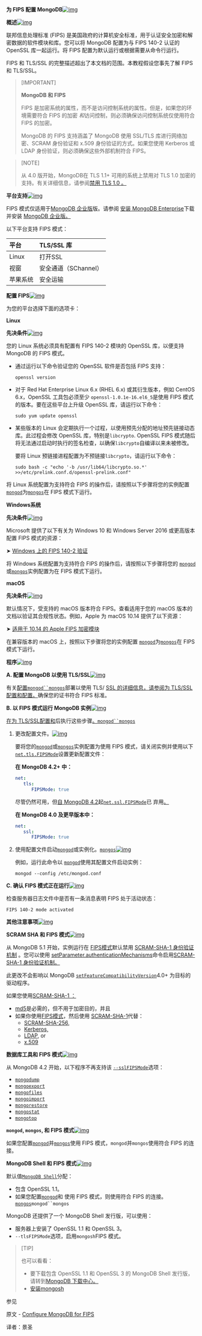 **为 FIPS 配置 MongoDB**[![img](https://www.mongodb.com/docs/manual/assets/link.svg)](https://www.mongodb.com/docs/manual/tutorial/configure-fips/#configure-mongodb-for-fips)

**概述**[![img](https://www.mongodb.com/docs/manual/assets/link.svg)](https://www.mongodb.com/docs/manual/tutorial/configure-fips/#overview)

联邦信息处理标准 (FIPS) 是美国政府的计算机安全标准，用于认证安全加密和解密数据的软件模块和库。您可以将 MongoDB 配置为与 FIPS 140-2 认证的 OpenSSL 库一起运行。将 FIPS 配置为默认运行或根据需要从命令行运行。

FIPS 和 TLS/SSL 的完整描述超出了本文档的范围。本教程假设您事先了解 FIPS 和 TLS/SSL。

>[IMPORTANT]
>
>**MongoDB 和 FIPS**
>
>FIPS 是加密系统的属性，而不是访问控制系统的属性。但是，如果您的环境需要符合 FIPS 的加密 *和*访问控制，则必须确保访问控制系统仅使用符合 FIPS 的加密。
>
>MongoDB 的 FIPS 支持涵盖了 MongoDB 使用 SSL/TLS 库进行网络加密、SCRAM 身份验证和 x.509 身份验证的方式。如果您使用 Kerberos 或 LDAP 身份验证，则必须确保这些外部机制符合 FIPS。

>[NOTE]
>
>从 4.0 版开始，MongoDB在 TLS 1.1+ 可用的系统上禁用对 TLS 1.0 加密的支持。有关详细信息，请参阅[禁用 TLS 1.0 。](https://www.mongodb.com/docs/manual/release-notes/4.0/#std-label-4.0-disable-tls)

**平台支持**[![img](https://www.mongodb.com/docs/manual/assets/link.svg)](https://www.mongodb.com/docs/manual/tutorial/configure-fips/#platform-support)

FIPS 模式仅适用于[MongoDB 企业版](http://www.mongodb.com/products/mongodb-enterprise-advanced?tck=docs_server)版。请参阅 [安装 MongoDB Enterprise](https://www.mongodb.com/docs/manual/administration/install-enterprise/)下载并安装 [MongoDB 企业版。](http://www.mongodb.com/products/mongodb-enterprise-advanced?tck=docs_server)

以下平台支持 FIPS 模式：

| 平台     | TLS/SSL 库           |
| :------- | :------------------- |
| Linux    | 打开SSL              |
| 视窗     | 安全通道（SChannel） |
| 苹果系统 | 安全运输             |

**配置 FIPS**[![img](https://www.mongodb.com/docs/manual/assets/link.svg)](https://www.mongodb.com/docs/manual/tutorial/configure-fips/#configuring-fips)

为您的平台选择下面的选项卡：

**Linux**

**先决条件**[![img](https://www.mongodb.com/docs/manual/assets/link.svg)](https://www.mongodb.com/docs/manual/tutorial/configure-fips/#prerequisites)

您的 Linux 系统必须具有配置有 FIPS 140-2 模块的 OpenSSL 库，以便支持 MongoDB 的 FIPS 模式。

- 通过运行以下命令验证您的 OpenSSL 软件是否包括 FIPS 支持：

  ```shell
  openssl version
  ```

- 对于 Red Hat Enterprise Linux 6.x (RHEL 6.x) 或其衍生版本，例如 CentOS 6.x，OpenSSL 工具包必须至少 `openssl-1.0.1e-16.el6_5`是使用 FIPS 模式的版本。要在这些平台上升级 OpenSSL 库，请运行以下命令：

  ```shell
  sudo yum update openssl
  ```

- 某些版本的 Linux 会定期执行一个过程，以使用预先分配的地址预先链接动态库。此过程会修改 OpenSSL 库，特别是`libcrypto`. OpenSSL FIPS 模式随后将无法通过启动时执行的签名检查，以确保`libcrypto`自编译以来未被修改。

  要将 Linux 预链接进程配置为不预链接`libcrypto`，请运行以下命令：

  ```shell
  sudo bash -c "echo '-b /usr/lib64/libcrypto.so.*' >>/etc/prelink.conf.d/openssl-prelink.conf"
  ```

将 Linux 系统配置为支持符合 FIPS 的操作后，请按照以下步骤将您的实例配置 [`mongod`](https://www.mongodb.com/docs/manual/reference/program/mongod/#mongodb-binary-bin.mongod)为[`mongos`](https://www.mongodb.com/docs/manual/reference/program/mongos/#mongodb-binary-bin.mongos)在 FIPS 模式下运行。

**Windows系统**

**先决条件**[![img](https://www.mongodb.com/docs/manual/assets/link.svg)](https://www.mongodb.com/docs/manual/tutorial/configure-fips/#prerequisites-1)

Microsoft 提供了以下有关为 Windows 10 和 Windows Server 2016 或更高版本配置 FIPS 模式的资源：

➤ [Windows 上的 FIPS 140-2 验证](https://docs.microsoft.com/en-us/windows/security/threat-protection/fips-140-validation)

将 Windows 系统配置为支持符合 FIPS 的操作后，请按照以下步骤将您的 [`mongod`](https://www.mongodb.com/docs/manual/reference/program/mongod/#mongodb-binary-bin.mongod)或[`mongos`](https://www.mongodb.com/docs/manual/reference/program/mongos/#mongodb-binary-bin.mongos)实例配置为在 FIPS 模式下运行。

**macOS**

**先决条件**[![img](https://www.mongodb.com/docs/manual/assets/link.svg)](https://www.mongodb.com/docs/manual/tutorial/configure-fips/#prerequisites-2)

默认情况下，受支持的 macOS 版本符合 FIPS。查看适用于您的 macOS 版本的文档以验证其合规性状态。例如，Apple 为 macOS 10.14 提供了以下资源：

➤ [适用于 10.14 的 Apple FIPS 加密模块](https://support.apple.com/en-us/HT209638)

在兼容版本的 macOS 上，按照以下步骤将您的实例配置 [`mongod`](https://www.mongodb.com/docs/manual/reference/program/mongod/#mongodb-binary-bin.mongod)为[`mongos`](https://www.mongodb.com/docs/manual/reference/program/mongos/#mongodb-binary-bin.mongos)在 FIPS 模式下运行。

**程序**[![img](https://www.mongodb.com/docs/manual/assets/link.svg)](https://www.mongodb.com/docs/manual/tutorial/configure-fips/#procedure)

**A. 配置 MongoDB 以使用 TLS/SSL**[![img](https://www.mongodb.com/docs/manual/assets/link.svg)](https://www.mongodb.com/docs/manual/tutorial/configure-fips/#a.-configure-mongodb-to-use-tls-ssl)

有关[配置`mongod``mongos`](https://www.mongodb.com/docs/manual/tutorial/configure-ssl/)部署以使用 TLS/ [SSL 的详细信息，请参阅为 TLS/SSL配置](https://www.mongodb.com/docs/manual/tutorial/configure-ssl/)[和配置。](https://www.mongodb.com/docs/manual/tutorial/configure-ssl/)确保您的证书符合 FIPS 标准。

**B. 以 FIPS 模式运行 MongoDB 实例**[![img](https://www.mongodb.com/docs/manual/assets/link.svg)](https://www.mongodb.com/docs/manual/tutorial/configure-fips/#b.-run-mongodb-instance-in-fips-mode)

[在为 TLS/SSL](https://www.mongodb.com/docs/manual/tutorial/configure-ssl/)[配置](https://www.mongodb.com/docs/manual/tutorial/configure-ssl/)[和](https://www.mongodb.com/docs/manual/tutorial/configure-ssl/)后执行这些步骤[。](https://www.mongodb.com/docs/manual/tutorial/configure-ssl/)[`mongod``mongos`](https://www.mongodb.com/docs/manual/tutorial/configure-ssl/)

1. 更改配置文件。[![img](https://www.mongodb.com/docs/manual/assets/link.svg)](https://www.mongodb.com/docs/manual/tutorial/configure-fips/#change-configuration-file)

   要将您的[`mongod`](https://www.mongodb.com/docs/manual/reference/program/mongod/#mongodb-binary-bin.mongod)或[`mongos`](https://www.mongodb.com/docs/manual/reference/program/mongos/#mongodb-binary-bin.mongos)实例配置为使用 FIPS 模式，请关闭实例并使用以下[`net.tls.FIPSMode`](https://www.mongodb.com/docs/manual/reference/configuration-options/#mongodb-setting-net.tls.FIPSMode)设置更新配置文件：

   **在 MongoDB 4.2+ 中：**

   ```yaml
   net:
      tls:
         FIPSMode: true
   ```

   尽管仍然可用，但[自 MongoDB 4.2](https://www.mongodb.com/docs/manual/release-notes/4.2/#std-label-4.2-tls)起[`net.ssl.FIPSMode`](https://www.mongodb.com/docs/manual/reference/configuration-options/#mongodb-setting-net.ssl.FIPSMode)已 弃用[。](https://www.mongodb.com/docs/manual/release-notes/4.2/#std-label-4.2-tls)

   **在 MongoDB 4.0 及更早版本中：**

   ```yaml
   net:
      ssl:
         FIPSMode: true
   ```

2. 使用配置文件启动[`mongod`](https://www.mongodb.com/docs/manual/reference/program/mongod/#mongodb-binary-bin.mongod)或实例化。[`mongos`](https://www.mongodb.com/docs/manual/reference/program/mongos/#mongodb-binary-bin.mongos)[![img](https://www.mongodb.com/docs/manual/assets/link.svg)](https://www.mongodb.com/docs/manual/tutorial/configure-fips/#start-or-instance-with-configuration-file)

   例如，运行此命令以 [`mongod`](https://www.mongodb.com/docs/manual/reference/program/mongod/#mongodb-binary-bin.mongod)使用其配置文件启动实例：

   ```shell
   mongod --config /etc/mongod.conf
   ```

**C. 确认 FIPS 模式正在运行**[![img](https://www.mongodb.com/docs/manual/assets/link.svg)](https://www.mongodb.com/docs/manual/tutorial/configure-fips/#c.-confirm-that-fips-mode-is-running)

检查服务器日志文件中是否有一条消息表明 FIPS 处于活动状态：

```shell
FIPS 140-2 mode activated
```

**其他注意事项**[![img](https://www.mongodb.com/docs/manual/assets/link.svg)](https://www.mongodb.com/docs/manual/tutorial/configure-fips/#additional-considerations)

**SCRAM SHA 和 FIPS 模式**[![img](https://www.mongodb.com/docs/manual/assets/link.svg)](https://www.mongodb.com/docs/manual/tutorial/configure-fips/#scram-sha-and-fips-mode)

从 MongoDB 5.1 开始，实例运行在 [FIPS模式](https://www.mongodb.com/docs/manual/tutorial/configure-fips/#std-label-fips-overview)默认禁用 [SCRAM-SHA-1 身份验证机制](https://www.mongodb.com/docs/manual/reference/parameters/#std-label-authentication-parameters) 。您可以使用 [setParameter.authenticationMechanisms](https://www.mongodb.com/docs/manual/reference/parameters/#std-label-set-parameter-authenticationMechanisms-code)命令启用[SCRAM-SHA-1 身份验证机制。](https://www.mongodb.com/docs/manual/reference/parameters/#std-label-authentication-parameters)

此更改不会影响以 MongoDB [`setFeatureCompatibilityVersion`](https://www.mongodb.com/docs/manual/reference/command/setFeatureCompatibilityVersion/#mongodb-dbcommand-dbcmd.setFeatureCompatibilityVersion)4.0+ 为目标的驱动程序。

如果您使用[SCRAM-SHA-1 ：](https://www.mongodb.com/docs/manual/reference/parameters/#std-label-authentication-parameters)

- [md5](https://www.mongodb.com/docs/manual/reference/glossary/#std-term-md5)是必需的，但不用于加密目的，并且
- 如果你使用[FIPS模式](https://www.mongodb.com/docs/manual/tutorial/configure-fips/#std-label-fips-overview)，然后使用 [SCRAM-SHA-1](https://www.mongodb.com/docs/manual/reference/parameters/#std-label-authentication-parameters)代替：
  - [SCRAM-SHA-256,](https://www.mongodb.com/docs/manual/core/security-scram/#std-label-authentication-scram)
  - [Kerberos,](https://www.mongodb.com/docs/manual/core/kerberos/#std-label-security-kerberos)
  - [LDAP](https://www.mongodb.com/docs/manual/core/security-ldap/#std-label-security-ldap), or
  - [x.509](https://www.mongodb.com/docs/manual/core/security-x.509/#std-label-security-auth-x509)

**数据库工具和 FIPS 模式**[![img](https://www.mongodb.com/docs/manual/assets/link.svg)](https://www.mongodb.com/docs/manual/tutorial/configure-fips/#database-tools-and-fips-mode)

从 MongoDB 4.2 开始，以下程序不再支持该 [`--sslFIPSMode`](https://www.mongodb.com/docs/manual/reference/program/mongod/#std-option-mongod.--sslFIPSMode)选项：

- [`mongodump`](https://www.mongodb.com/docs/database-tools/mongodump/#mongodb-binary-bin.mongodump)
- [`mongoexport`](https://www.mongodb.com/docs/database-tools/mongoexport/#mongodb-binary-bin.mongoexport)
- [`mongofiles`](https://www.mongodb.com/docs/database-tools/mongofiles/#mongodb-binary-bin.mongofiles)
- [`mongoimport`](https://www.mongodb.com/docs/database-tools/mongoimport/#mongodb-binary-bin.mongoimport)
- [`mongorestore`](https://www.mongodb.com/docs/database-tools/mongorestore/#mongodb-binary-bin.mongorestore)
- [`mongostat`](https://www.mongodb.com/docs/database-tools/mongostat/#mongodb-binary-bin.mongostat)
- [`mongotop`](https://www.mongodb.com/docs/database-tools/mongotop/#mongodb-binary-bin.mongotop)

**`mongod`, `mongos`, 和 FIPS 模式**[![img](https://www.mongodb.com/docs/manual/assets/link.svg)](https://www.mongodb.com/docs/manual/tutorial/configure-fips/#mongod--mongos--and-fips-mode)

如果您配置[`mongod`](https://www.mongodb.com/docs/manual/reference/program/mongod/#mongodb-binary-bin.mongod)并[`mongos`](https://www.mongodb.com/docs/manual/reference/program/mongos/#mongodb-binary-bin.mongos)使用 FIPS 模式，`mongod`并`mongos`使用符合 FIPS 的连接。

**MongoDB Shell 和 FIPS 模式**[![img](https://www.mongodb.com/docs/manual/assets/link.svg)](https://www.mongodb.com/docs/manual/tutorial/configure-fips/#mongodb-shell-and-fips-mode)

默认值[`MongoDB Shell`](https://www.mongodb.com/docs/mongodb-shell/#mongodb-binary-bin.mongosh)分配：

- 包含 OpenSSL 1.1。
- 如果您配置[`mongod`](https://www.mongodb.com/docs/manual/reference/program/mongod/#mongodb-binary-bin.mongod)和 使用 FIPS 模式，则使用符合 FIPS 的连接。[`mongos`](https://www.mongodb.com/docs/manual/reference/program/mongos/#mongodb-binary-bin.mongos)`mongod``mongos`

MongoDB 还提供了一个 MongoDB Shell 发行版，可以使用：

- 服务器上安装了 OpenSSL 1.1 和 OpenSSL 3。
- `--tlsFIPSMode`选项，启用`mongosh`FIPS 模式。

>[TIP]
>
>也可以看看：
>
>- 要下载包含 OpenSSL 1.1 和 OpenSSL 3 的 MongoDB Shell 发行版，请转到[MongoDB 下载中心。](https://www.mongodb.com/try/download/shell?jmp=docs)
>- [安装mongosh](https://www.mongodb.com/docs/mongodb-shell/install/#std-label-mdb-shell-install)

 参见

原文 - [Configure MongoDB for FIPS]( https://docs.mongodb.com/manual/tutorial/configure-fips/ )

译者：景圣
